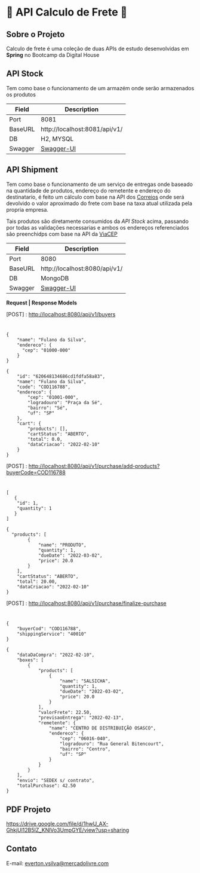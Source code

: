 # :leaves: API Calculo de Frete  :leaves:

## Sobre o Projeto

Calculo de frete é uma coleção de duas APIs de estudo desenvolvidas em **Spring** no Bootcamp da Digital House

## API Stock

Tem como base o funcionamento de um armazém onde serão armazenados os produtos

| Field   | Description                                                |
|---------|------------------------------------------------------------|
| Port    | 8081                                                       |
| BaseURL | http://localhost:8081/api/v1/                              |
| DB      | H2, MYSQL                                                  |                               
| Swagger | [Swagger-UI](http://localhost:8081/api/v1/swagger-ui.html) |


## API Shipment
Tem como base o funcionamento de um serviço de entregas onde baseado na quantidade de produtos, endereço do remetente e
endereço do destinatario, é feito um cálculo com base na API dos [Correios](https://www.correios.com.br/) 
onde será devolvido o valor aproximado do frete com base na taxa atual utilizada pela propria empresa.

Tais produtos são diretamente consumidos da _API Stock_ acima, passando por todas as validações necessarias e ambos os
endereços referenciados são preenchidps com base na API da [ViaCEP](https://viacep.com.br/)

| Field   | Description                                                 |
|---------|-------------------------------------------------------------|
| Port    | 8080                                                        |
| BaseURL | http://localhost:8080/api/v1/                               |
| DB      | MongoDB                                                     |                               
| Swagger | [Swagger-UI](http://localhost:8080/api/v1/swagger-ui.html)  |

**Request | Response Models**

[POST] : <http://localhost:8080/api/v1/buyers>
#
```
{
    "name": "Fulano da Silva",
    "endereco": {
      "cep": "01000-000"
    }
}
```
```
{
    "id": "620648134686cd1fdfa58a83",
    "name": "Fulano da Silva",
    "code": "COD116788",
    "endereco": {
        "cep": "01001-000",
        "logradouro": "Praça da Sé",
        "bairro": "Sé",
        "uf": "SP"
    },
    "cart": {
        "products": [],
        "cartStatus": "ABERTO",
        "total": 0.0,
        "dataCriacao": "2022-02-10"
    }
}
```
[POST] : <http://localhost:8080/api/v1/purchase/add-products?buyerCode=COD116788>
#
```
[
   {
    "id": 1,
    "quantity": 1
   }
]
```

```
{
  "products": [
        {
            "name": "PRODUTO",
            "quantity": 1,
            "dueDate": "2022-03-02",
            "price": 20.0
        }
    ],
    "cartStatus": "ABERTO",
    "total": 20.00,
    "dataCriacao": "2022-02-10"
}
```
[POST] : <http://localhost:8080/api/v1/purchase/finalize-purchase>
#
```
{
    "buyerCod": "COD116788",
    "shippingService": "40010"
}
```
```
{
    "dataDaCompra": "2022-02-10",
    "boxes": [
        {
            "products": [
                {
                    "name": "SALSICHA",
                    "quantity": 1,
                    "dueDate": "2022-03-02",
                    "price": 20.0
                }
            ],
            "valorFrete": 22.50,
            "previsaoEntrega": "2022-02-13",
            "remetente": {
                "name": "CENTRO DE DISTRIBUIÇÃO OSASCO",
                "endereco": {
                    "cep": "06016-040",
                    "logradouro": "Rua General Bitencourt",
                    "bairro": "Centro",
                    "uf": "SP"
                }
            }
        }
    ],
    "envio": "SEDEX s/ contrato",
    "totalPurchase": 42.50
}
```
## PDF Projeto
<https://drive.google.com/file/d/1hwU_AX-GhkjUl12B5IZ_KNlVo3UmpGYE/view?usp=sharing>

## Contato
E-mail: everton.vsilva@mercadolivre.com

